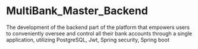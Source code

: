 # MultiBank_Master_Backend
 The development of the backend part of the platform that empowers users to conveniently oversee and control all their bank accounts through a single application, utilizing PostgreSQL, Jwt, Spring security, Spring boot 
